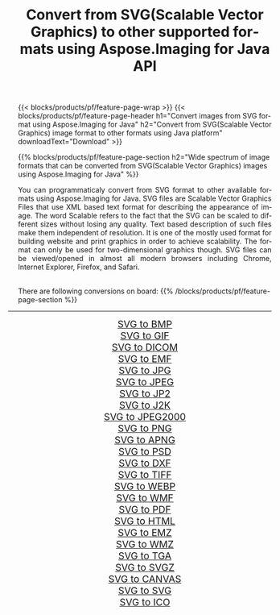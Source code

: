 ﻿---
title: Convert from SVG(Scalable Vector Graphics) to other supported formats using Aspose.Imaging for Java API 
weight: 3920
url: /java/conversion/from/svg 
lang: en
langdirlevel: 2
locales: zh-hans,ja,it,ru,de,es,fr,nl,id,lt,pl,pt,vi,tr,ko,zh-hant,ar,hi,th,sv,cs,uk,he
description: Aspose.Imaging API can easily convert from SVG(Scalable Vector Graphics) to other formats using Java platform
---

{{< blocks/products/pf/feature-page-wrap >}}
{{< blocks/products/pf/feature-page-header h1="Convert images from SVG format using Aspose.Imaging for Java" h2="Convert from SVG(Scalable Vector Graphics) image format to other formats using Java platform" downloadText="Download" >}}


{{% blocks/products/pf/feature-page-section  h2="Wide spectrum of image formats that can be converted from SVG(Scalable Vector Graphics) images using Aspose.Imaging for Java" %}}
<p align=justify>You can programmaticaly convert from SVG format to other available formats using 
Aspose.Imaging for Java. SVG files are Scalable Vector Graphics Files that use XML based text format for describing the appearance of image. The word Scalable refers to the fact that the SVG can be scaled to different sizes without losing any quality. Text based description of such files make them independent of resolution. It is one of the mostly used format for building website and print graphics in order to achieve scalability. The format can only be used for two-dimensional graphics though. SVG files can be viewed/opened in almost all modern browsers including Chrome, Internet Explorer, Firefox, and Safari.</p>
<br/>
There are following conversions on board:
{{% /blocks/products/pf/feature-page-section %}}
<div class="container-fluid productfamilypage bg-gray">
    <div class="convertypes bg-gray agp-content section">
        <div class="container">
		<hr style="margin-left:-20px;"/>
		<div class="row other-converters" style="gap: 10px;font-size: 19px;text-align:center;">
		    <div class='col-md-2 other-converter remove-lp remove-rp'><a href="/imaging/java/conversion/svg-to-bmp" style="padding:15px;">SVG to BMP</a></div><div class='col-md-2 other-converter remove-lp remove-rp'><a href="/imaging/java/conversion/svg-to-gif" style="padding:15px;">SVG to GIF</a></div><div class='col-md-2 other-converter remove-lp remove-rp'><a href="/imaging/java/conversion/svg-to-dicom" style="padding:15px;">SVG to DICOM</a></div><div class='col-md-2 other-converter remove-lp remove-rp'><a href="/imaging/java/conversion/svg-to-emf" style="padding:15px;">SVG to EMF</a></div><div class='col-md-2 other-converter remove-lp remove-rp'><a href="/imaging/java/conversion/svg-to-jpg" style="padding:15px;">SVG to JPG</a></div><div class='col-md-2 other-converter remove-lp remove-rp'><a href="/imaging/java/conversion/svg-to-jpeg" style="padding:15px;">SVG to JPEG</a></div><div class='col-md-2 other-converter remove-lp remove-rp'><a href="/imaging/java/conversion/svg-to-jp2" style="padding:15px;">SVG to JP2</a></div><div class='col-md-2 other-converter remove-lp remove-rp'><a href="/imaging/java/conversion/svg-to-j2k" style="padding:15px;">SVG to J2K</a></div><div class='col-md-2 other-converter remove-lp remove-rp'><a href="/imaging/java/conversion/svg-to-jpeg2000" style="padding:15px;">SVG to JPEG2000</a></div><div class='col-md-2 other-converter remove-lp remove-rp'><a href="/imaging/java/conversion/svg-to-png" style="padding:15px;">SVG to PNG</a></div><div class='col-md-2 other-converter remove-lp remove-rp'><a href="/imaging/java/conversion/svg-to-apng" style="padding:15px;">SVG to APNG</a></div><div class='col-md-2 other-converter remove-lp remove-rp'><a href="/imaging/java/conversion/svg-to-psd" style="padding:15px;">SVG to PSD</a></div><div class='col-md-2 other-converter remove-lp remove-rp'><a href="/imaging/java/conversion/svg-to-dxf" style="padding:15px;">SVG to DXF</a></div><div class='col-md-2 other-converter remove-lp remove-rp'><a href="/imaging/java/conversion/svg-to-tiff" style="padding:15px;">SVG to TIFF</a></div><div class='col-md-2 other-converter remove-lp remove-rp'><a href="/imaging/java/conversion/svg-to-webp" style="padding:15px;">SVG to WEBP</a></div><div class='col-md-2 other-converter remove-lp remove-rp'><a href="/imaging/java/conversion/svg-to-wmf" style="padding:15px;">SVG to WMF</a></div><div class='col-md-2 other-converter remove-lp remove-rp'><a href="/imaging/java/conversion/svg-to-pdf" style="padding:15px;">SVG to PDF</a></div><div class='col-md-2 other-converter remove-lp remove-rp'><a href="/imaging/java/conversion/svg-to-html" style="padding:15px;">SVG to HTML</a></div><div class='col-md-2 other-converter remove-lp remove-rp'><a href="/imaging/java/conversion/svg-to-emz" style="padding:15px;">SVG to EMZ</a></div><div class='col-md-2 other-converter remove-lp remove-rp'><a href="/imaging/java/conversion/svg-to-wmz" style="padding:15px;">SVG to WMZ</a></div><div class='col-md-2 other-converter remove-lp remove-rp'><a href="/imaging/java/conversion/svg-to-tga" style="padding:15px;">SVG to TGA</a></div><div class='col-md-2 other-converter remove-lp remove-rp'><a href="/imaging/java/conversion/svg-to-svgz" style="padding:15px;">SVG to SVGZ</a></div><div class='col-md-2 other-converter remove-lp remove-rp'><a href="/imaging/java/conversion/svg-to-canvas" style="padding:15px;">SVG to CANVAS</a></div><div class='col-md-2 other-converter remove-lp remove-rp'><a href="/imaging/java/conversion/svg-to-svg" style="padding:15px;">SVG to SVG</a></div><div class='col-md-2 other-converter remove-lp remove-rp'><a href="/imaging/java/conversion/svg-to-ico" style="padding:15px;">SVG to ICO</a></div>
                </div>
        </div>
    </div>
</div>
<br/>

